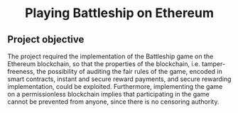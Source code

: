 <div align="center">
  <h1>Playing Battleship on Ethereum</h1>
</div>

## Project objective

The project required the implementation of the Battleship game on the Ethereum blockchain, so that the properties of the blockchain, i.e. tamper-freeness, the possibility of auditing the fair rules of the game, encoded in smart contracts, instant and secure reward payments, and secure rewarding implementation, could be exploited. Furthermore, implementing the game on a permissionless blockchain implies that participating in the game cannot be prevented from anyone, since there is no censoring authority.
